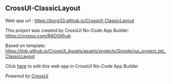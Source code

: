 ## CrossUI-ClassicLayout
Web app url : https://borg33.github.io/CrossUI-ClassicLayout

This project was created by CrossUI No-Code App Builder: https://crossui.com/RADGithub

Based on template: https://linb.github.io/CrossUI_Assets/assets/projects/Simple/xui_project_tpl_ClassicLayout

Click [here](https://crossui.com/RADGithub/#!from=github&owner=borg33&repo=CrossUI-ClassicLayout) to edit this web app in CrossUI No-Code App Builder

<i>Powered by [CrossUI](https://crossui.com)</i>
